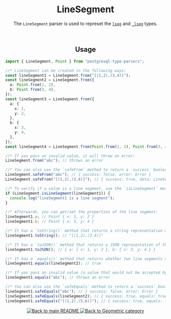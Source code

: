 <h1 align="center">
	LineSegment
</h1>
<p align="center">
  The <code>LineSegment</code> parser is used to represet the <a href="https://www.postgresql.org/docs/current/datatype-geometric.html#DATATYPE-LSEG"><code>lseg</code></a> and <a href="https://www.postgresql.org/docs/current/datatype-geometric.html#DATATYPE-LSEG"><code>_lseg</code></a> types.
</p>
<br/>

<!-- Usage -->
<h2 align="center">
	Usage
</h2>

```ts
import { LineSegment, Point } from "postgresql-type-parsers";

//* LineSegment can be created in the following ways:
const lineSegment1 = LineSegment.from("[(1,2),(3,4)]");
const lineSegment2 = LineSegment.from({
  a: Point.from(1, 2),
  b: Point.from(3, 4),
});
const lineSegment3 = LineSegment.from({
  a: {
    x: 1,
    y: 2,
  },
  b: {
    x: 3,
    y: 4,
  },
});
const lineSegment4 = LineSegment.from(Point.from(1, 2), Point.from(3, 4));

//* If you pass an invalid value, it will throw an error:
LineSegment.from("abc"); // throws an error

//* You can also use the `safeFrom` method to return a `success` boolean instead of throwing an error:
LineSegment.safeFrom("abc"); // { success: false, error: Error }
LineSegment.safeFrom("[(1,2),(3,4)]"); // { success: true, data: LineSegment([(1,2),(3,4)]) }

//* To verify if a value is a line segment, use the `isLineSegment` method:
if (LineSegment.isLineSegment(lineSegment1)) {
  console.log("lineSegment1 is a line segment");
}

//* Afterwards, you can get/set the properties of the line segment:
lineSegment1.a; // Point { x: 1, y: 2 }
lineSegment1.b; // Point { x: 3, y: 4 }

//* It has a `toString()` method that returns a string representation of the line segment:
lineSegment1.toString(); // "[(1,2),(3,4)]"

//* It has a `toJSON()` method that returns a JSON representation of the line segment:
lineSegment1.toJSON(); // { a: { x: 1, y: 2 }, b: { x: 3, y: 4 } }

//* It has a `equals()` method that returns whether two line segments are equal:
lineSegment1.equals(lineSegment2); // true

//* If you pass an invalid value (a value that would not be accepted by the `from` method), it will throw an error:
lineSegment1.equals("abc"); // throws an error

//* You can also use the `safeEquals` method to return a `success` boolean instead of throwing an error:
lineSegment1.safeEquals("abc"); // { success: false, error: Error }
lineSegment1.safeEquals(lineSegment2); // { success: true, equals: true, data: lineSegment2 }
lineSegment1.safeEquals("[(1,2),(5,6)]"); // { success: true, equals: false, data: LineSegment([(1,2),(5,6)]) }
```

<p align="center">
  <!-- Back to main README button -->
  <a href="../../README.md">
    <img src="https://img.shields.io/badge/-Back%20to%20main%20README-blue" alt="Back to main README" />
  </a>
  <!-- Back to category button -->
  <a href="./Geometric.md">
    <img src="https://img.shields.io/badge/-Back%20to%20Geometric%20category-blue" alt="Back to Geometric category" />
  </a>
</p>